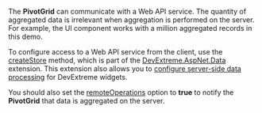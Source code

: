 The **PivotGrid** can communicate with a Web API service. The quantity of aggregated data is irrelevant when aggregation is performed on the server. For example, the UI component works with a million aggregated records in this demo.

To configure access to a Web API service from the client, use the <a href="https://github.com/DevExpress/DevExtreme.AspNet.Data/blob/master/docs/client-side-with-jquery.md#api-reference" target="_blank">createStore</a> method, which is part of the <a href="https://github.com/DevExpress/DevExtreme.AspNet.Data#devextreme-aspnet-data" target="_blank">DevExtreme.AspNet.Data</a> extension. This extension also allows you to <a href="https://github.com/DevExpress/DevExtreme.AspNet.Data/blob/master/docs/server-side-configuration.md" target="_blank">configure server-side data processing</a> for DevExtreme widgets.

You should also set the [remoteOperations](/Documentation/ApiReference/Data_Layer/PivotGridDataSource/Configuration/#remoteOperations) option to **true** to notify the **PivotGrid** that data is aggregated on the server.